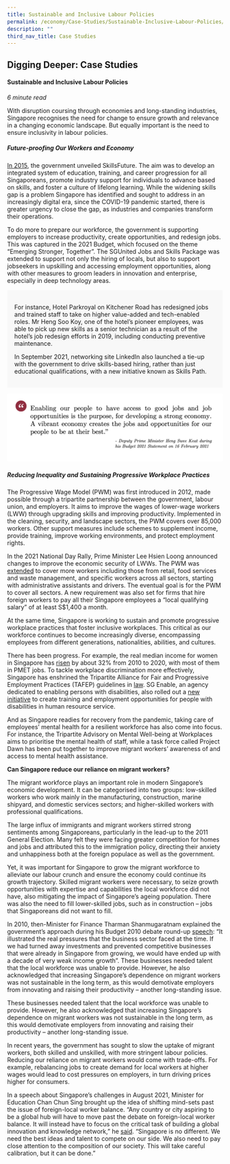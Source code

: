 ```yaml
---
title: Sustainable and Inclusive Labour Policies
permalink: /economy/Case-Studies/Sustainable-Inclusive-Labour-Policies/
description: ""
third_nav_title: Case Studies
---
```

## Digging Deeper: Case Studies

#### Sustainable and Inclusive Labour Policies

<i>6 minute read</i>

With disruption coursing through economies and long-standing industries, Singapore recognises the need for change to ensure growth and relevance in a changing economic landscape. But equally important is the need to ensure inclusivity in labour policies. 

##### Future-proofing Our Workers and Economy

[In 2015](https://www.todayonline.com/singapore/budget-2015-skillsfuture), the government unveiled SkillsFuture. The aim was to develop an integrated system of education, training, and career progression for all Singaporeans, promote industry support for individuals to advance based on skills, and foster a culture of lifelong learning. While the widening skills gap is a problem Singapore has identified and sought to address in an increasingly digital era, since the COVID-19 pandemic started, there is greater urgency to close the gap, as industries and companies transform their operations. 

To do more to prepare our workforce, the government is supporting employers to increase productivity, create opportunities, and redesign jobs. This was captured in the 2021 Budget, which focused on the theme “Emerging Stronger, Together”. The SGUnited Jobs and Skills Package was extended to support not only the hiring of locals, but also to support jobseekers in upskilling and accessing employment opportunities, along with other measures to groom leaders in innovation and enterprise, especially in deep technology areas. 

<div style="border:0px solid #0505f8;background-color:#f8f8f8;padding:1.2em;"><p>
For instance, Hotel Parkroyal on Kitchener Road has redesigned jobs and trained staff to take on higher value-added and tech-enabled roles. Mr Heng Soo Koy, one of the hotel’s pioneer employees, was able to pick up new skills as a senior technician as a result of the hotel’s job redesign efforts in 2019, including conducting preventive maintenance. 
	
In September 2021, networking site LinkedIn also launched a tie-up with the government to drive skills-based hiring, rather than just educational qualifications, with a new initiative known as Skills Path.</p></div>

![](/images/DPM%20Heng%20at%20Budget%202021_Enabling.png)

##### Reducing Inequality and Sustaining Progressive Workplace Practices

The Progressive Wage Model (PWM) was first introduced in 2012, made possible through a tripartite partnership between the government, labour union, and employers. It aims to improve the wages of lower-wage workers (LWW) through upgrading skills and improving productivity. Implemented in the cleaning, security, and landscape sectors, the PWM covers over 85,000 workers. Other support measures include schemes to supplement income, provide training, improve working environments, and protect employment rights. 

  

In the 2021 National Day Rally, Prime Minister Lee Hsien Loong announced changes to improve the economic security of LWWs. The PWM was [extended](https://www.channelnewsasia.com/singapore/national-day-rally-ndr-2021-workplace-discrimination-racial-harmony-2143201) to cover more workers including those from retail, food services and waste management, and specific workers across all sectors, starting with administrative assistants and drivers. The eventual goal is for the PWM to cover all sectors. A new requirement was also set for firms that hire foreign workers to pay all their Singapore employees a “local qualifying salary” of at least S$1,400 a month.

  

At the same time, Singapore is working to sustain and promote progressive workplace practices that foster inclusive workplaces. This critical as our workforce continues to become increasingly diverse, encompassing employees from different generations, nationalities, abilities, and cultures. 

  

There has been progress. For example, the real median income for women in Singapore has [risen](https://www.mccy.gov.sg/about-us/news-and-resources/speeches/2021/mar/women-development-in-singapore) by about 32% from 2010 to 2020, with most of them in PMET jobs. To tackle workplace discrimination more effectively, Singapore has enshrined the Tripartite Alliance for Fair and Progressive Employment Practices (TAFEP) guidelines in [law](https://www.straitstimes.com/singapore/politics/ndr-2021-fair-employment-guidelines-to-become-law-new-tribunal-to-deal-with). SG Enable, an agency dedicated to enabling persons with disabilities, also rolled out a [new initiative](https://www.straitstimes.com/singapore/jobs/new-initiative-to-create-more-training-and-employment-opportunities-in-human) to create training and employment opportunities for people with disabilities in human resource service. 

  
And as Singapore readies for recovery from the pandemic, taking care of employees’ mental health for a resilient workforce has also come into focus. For instance, the Tripartite Advisory on Mental Well-being at Workplaces aims to prioritise the mental health of staff, while a task force called Project Dawn has been put together to improve migrant workers’ awareness of and access to mental health assistance.

**Can Singapore reduce our reliance on migrant workers?** 

The migrant workforce plays an important role in modern Singapore’s economic development. It can be categorised into two groups: low-skilled workers who work mainly in the manufacturing, construction, marine shipyard, and domestic services sectors; and higher-skilled workers with professional qualifications. 

The large influx of immigrants and migrant workers stirred strong sentiments among Singaporeans, particularly in the lead-up to the 2011 General Election. Many felt they were facing greater competition for homes and jobs and attributed this to the immigration policy, directing their anxiety and unhappiness both at the foreign populace as well as the government.

Yet, it was important for Singapore to grow the migrant workforce to alleviate our labour crunch and ensure the economy could continue its growth trajectory. Skilled migrant workers were necessary, to seize growth opportunities with expertise and capabilities the local workforce did not have, also mitigating the impact of Singapore’s ageing population. There was also the need to fill lower-skilled jobs, such as in construction – jobs that Singaporeans did not want to fill. 

In 2010, then-Minister for Finance Tharman Shanmugaratnam explained the government’s approach during his Budget 2010 debate round-up [speech](https://www.mof.gov.sg/docs/default-source/default-document-library/singapore-budget/budget-archives/2010/fy2010_budget_debate_round_up_speech.pdf): “It illustrated the real pressures that the business sector faced at the time. If we had turned away investments and prevented competitive businesses that were already in Singapore from growing, we would have ended up with a decade of very weak income growth”. These businesses needed talent that the local workforce was unable to provide. However, he also acknowledged that increasing Singapore’s dependence on migrant workers was not sustainable in the long term, as this would demotivate employers from innovating and raising their productivity – another long-standing issue.

These businesses needed talent that the local workforce was unable to provide. However, he also acknowledged that increasing Singapore’s dependence on migrant workers was not sustainable in the long term, as this would demotivate employers from innovating and raising their productivity – another long-standing issue. 

In recent years, the government has sought to slow the uptake of migrant workers, both skilled and unskilled, with more stringent labour policies. Reducing our reliance on migrant workers would come with trade-offs. For example, rebalancing jobs to create demand for local workers at higher wages would lead to cost pressures on employers, in turn driving prices higher for consumers.

In a speech about Singapore’s challenges in August 2021, Minister for Education Chan Chun Sing brought up the idea of shifting mind-sets past the issue of foreign-local worker balance. “Any country or city aspiring to be a global hub will have to move past the debate on foreign-local worker balance. It will instead have to focus on the critical task of building a global innovation and knowledge network,” he [said](https://www.businesstimes.com.sg/government-economy/singapore-as-global-hub-must-move-past-foreign-local-worker-balance-debate-chan). “Singapore is no different. We need the best ideas and talent to compete on our side. We also need to pay close attention to the composition of our society. This will take careful calibration, but it can be done.”